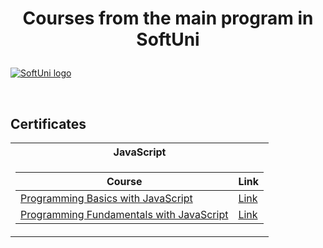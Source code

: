 # <p align="center"> Courses from the main program in SoftUni </p>

<a href="https://softuni.bg/trainings/courses" rel="Courses"> ![SoftUni logo][logo] </a>

[logo]: http://innovationstarterbox.bg/wp-content/uploads/2016/05/Softuni_logo_trasparent.png "Logo"

<br/>

<h2>Certificates</h2>

<table>

<tr> 
  <th>JavaScript</th>
</tr>

<td>

| **Course**                                                            | **Link**                                                   |
| --------------------------------------------------------------------- | ---------------------------------------------------------- |
<a href="https://softuni.bg/trainings/3751/programming-basics-with-javascript-june-2022" > Programming Basics with JavaScript </a> | <a href="https://softuni.bg/certificates/details/137449/3b42c97c">Link<a>
<a href="https://softuni.bg/trainings/3839/programming-fundamentals-with-javascript-september-2022" > Programming Fundamentals with JavaScript </a> | <a href="https://softuni.bg/certificates/details/151622/466419dc"> Link</a>


</td>

</table>
